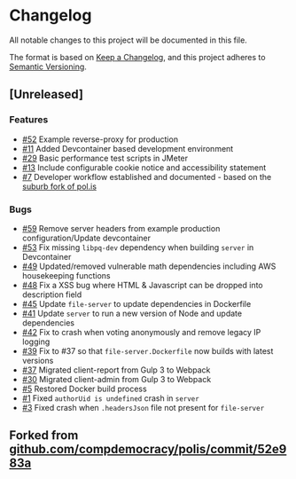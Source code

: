 # Changelog

All notable changes to this project will be documented in this file.

The format is based on [Keep a Changelog](https://keepachangelog.com/en/1.0.0/),
and this project adheres to [Semantic Versioning](https://semver.org/spec/v2.0.0.html).


## [Unreleased]

### Features

- [#52](https://github.com/DFE-Digital/polis-whitelabel/issues/52) Example reverse-proxy for production
- [#11](https://github.com/DFE-Digital/polis-whitelabel/issues/11) Added Devcontainer based development environment
- [#29](https://github.com/DFE-Digital/polis-whitelabel/issues/29) Basic performance test scripts in JMeter
- [#13](https://github.com/DFE-Digital/polis-whitelabel/issues/13) Include configurable cookie notice and accessibility statement
- [#7](https://github.com/DFE-Digital/polis-whitelabel/issues/7) Developer workflow established and documented - based on the [suburb fork of pol.is](https://github.com/sirodoht/suburb/commit/6638e3078165c62c96a82f098737607bbb8848ee)

### Bugs

- [#59](https://github.com/DFE-Digital/polis-whitelabel/issues/59) Remove server headers from example production configuration/Update devcontainer
- [#53](https://github.com/DFE-Digital/polis-whitelabel/issues/53) Fix missing `libpq-dev` dependency when building `server` in Devcontainer
- [#49](https://github.com/DFE-Digital/polis-whitelabel/issues/49) Updated/removed vulnerable math dependencies including AWS housekeeping functions
- [#48](https://github.com/DFE-Digital/polis-whitelabel/issues/48) Fix a XSS bug where HTML & Javascript can be dropped into description field
- [#45](https://github.com/DFE-Digital/polis-whitelabel/issues/45) Update `file-server` to update dependencies in Dockerfile
- [#41](https://github.com/DFE-Digital/polis-whitelabel/issues/39) Update `server` to run a new version of Node and update dependencies
- [#42](https://github.com/DFE-Digital/polis-whitelabel/issues/42) Fix to crash when voting anonymously and remove legacy IP logging
- [#39](https://github.com/DFE-Digital/polis-whitelabel/issues/39) Fix to #37 so that `file-server.Dockerfile` now builds with latest versions
- [#37](https://github.com/DFE-Digital/polis-whitelabel/issues/37) Migrated client-report from Gulp 3 to Webpack
- [#30](https://github.com/DFE-Digital/polis-whitelabel/issues/30) Migrated client-admin from Gulp 3 to Webpack
- [#5](https://github.com/DFE-Digital/polis-whitelabel/issues/5) Restored Docker build process
- [#1](https://github.com/DFE-Digital/polis-whitelabel/issues/1) Fixed `authorUid is undefined` crash in `server`
- [#3](https://github.com/DFE-Digital/polis-whitelabel/issues/3) Fixed crash when `.headersJson` file not present for `file-server`

## Forked from [github.com/compdemocracy/polis/commit/52e983a](https://github.com/compdemocracy/polis/commit/52e983aef272c140a77a5b26ea6bf0ead9f8aece)
